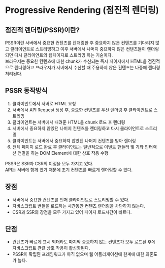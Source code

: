 # Progressive Rendering (점진적 렌더링)

## 점진적 렌더링(PSSR)이란?
PSSR이란 서버에서 중요한 컨텐츠를 렌더링한 후 중요하지 않은 컨텐츠를 기다리지 않고 클라이언트로 스트리밍하고 이후 서버에서 나머지 중요하지 않은 컨텐츠들이 렌더링 되면 다시 클라이언트의 웹페이지로 스트리밍 하는 기술이다.<br>
브라우저는 중요한 컨텐츠에 대한 chunk가 수신되는 즉시 페이지에서 HTML을 점진적으로 렌더링하고 브라우저가 서버에서 수신할 때 주용하지 않은 컨텐츠는 나중에 렌더링 처리된다.

## PSSR 동작방식

1. 클라이언트에서 서버로 HTML 요청
2. 서버에서 API Request 생성 후, 중요한 컨텐츠를 우선 렌더링 후 클라이언트로 스트리밍
3. 클라이언트는 서버에서 내려준 HTML을 chunk 로드 후 렌더링
4. 서버에서 중요하지 않았던 나머지 컨텐츠를 렌더링하고 다시 클라이언트로 스트리밍
5. 클라이언트는 서버에서 중요하지 않았던 나머지 컨텐츠를 받아 렌더링
6. 전체 페이지 로드 완료 후 클라이언트는 일반적으로 이벤트 핸들러 및 기타 인터랙션 연결을 하는 DOM Element에 대한 상호 작용 수행

PSSR은 SSR과 CSR의 이점을 모두 가지고 있다.<br>
API는 서버에 함께 있기 때문에 초기 컨텐츠를 빠르게 렌더링할 수 있다.

## 장점
- 서버에서 중요한 컨텐츠를 먼저 클라이언트로 스트리밍할 수 있다.
- 자바스크립트 번들을 로드하는 시간동안 컨텐츠 렌더링을 차단하지 않는다.
- CSR과 SSR의 장점을 모두 가지고 있어 페이지 로드시간이 빠르다.
## 단점 
- 컨텐츠가 빠르게 표시 되더라도 마지막 중요하지 않는 컨텐츠가 모두 로드된 후에 자바스크립트 관련 상호 작용이 활성화된다.
- PSSR이 확립된 프레임워크가 아직 없으며 웹 어플리케이션에 한계에 대한 의존도가 높다.